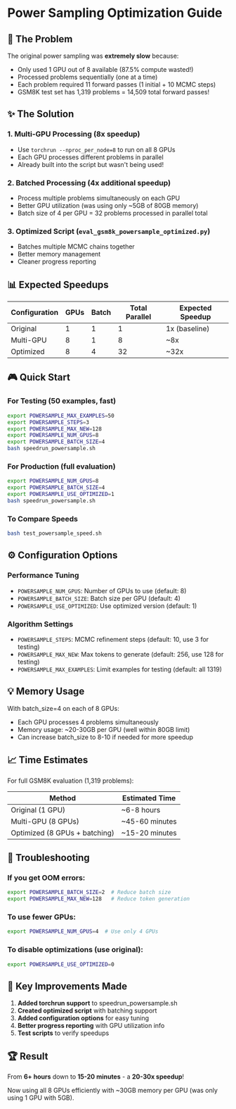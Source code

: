 # Power Sampling Optimization Guide

## 🚀 The Problem
The original power sampling was **extremely slow** because:
- Only used 1 GPU out of 8 available (87.5% compute wasted!)
- Processed problems sequentially (one at a time)
- Each problem required 11 forward passes (1 initial + 10 MCMC steps)
- GSM8K test set has 1,319 problems = 14,509 total forward passes!

## ✨ The Solution

### 1. **Multi-GPU Processing** (8x speedup)
- Use `torchrun --nproc_per_node=8` to run on all 8 GPUs
- Each GPU processes different problems in parallel
- Already built into the script but wasn't being used!

### 2. **Batched Processing** (4x additional speedup)
- Process multiple problems simultaneously on each GPU
- Better GPU utilization (was using only ~5GB of 80GB memory)
- Batch size of 4 per GPU = 32 problems processed in parallel total

### 3. **Optimized Script** (`eval_gsm8k_powersample_optimized.py`)
- Batches multiple MCMC chains together
- Better memory management
- Cleaner progress reporting

## 📊 Expected Speedups

| Configuration | GPUs | Batch | Total Parallel | Expected Speedup |
|--------------|------|-------|----------------|------------------|
| Original | 1 | 1 | 1 | 1x (baseline) |
| Multi-GPU | 8 | 1 | 8 | ~8x |
| Optimized | 8 | 4 | 32 | ~32x |

## 🎮 Quick Start

### For Testing (50 examples, fast)
```bash
export POWERSAMPLE_MAX_EXAMPLES=50
export POWERSAMPLE_STEPS=3
export POWERSAMPLE_MAX_NEW=128
export POWERSAMPLE_NUM_GPUS=8
export POWERSAMPLE_BATCH_SIZE=4
bash speedrun_powersample.sh
```

### For Production (full evaluation)
```bash
export POWERSAMPLE_NUM_GPUS=8
export POWERSAMPLE_BATCH_SIZE=4
export POWERSAMPLE_USE_OPTIMIZED=1
bash speedrun_powersample.sh
```

### To Compare Speeds
```bash
bash test_powersample_speed.sh
```

## ⚙️ Configuration Options

### Performance Tuning
- `POWERSAMPLE_NUM_GPUS`: Number of GPUs to use (default: 8)
- `POWERSAMPLE_BATCH_SIZE`: Batch size per GPU (default: 4)
- `POWERSAMPLE_USE_OPTIMIZED`: Use optimized version (default: 1)

### Algorithm Settings
- `POWERSAMPLE_STEPS`: MCMC refinement steps (default: 10, use 3 for testing)
- `POWERSAMPLE_MAX_NEW`: Max tokens to generate (default: 256, use 128 for testing)
- `POWERSAMPLE_MAX_EXAMPLES`: Limit examples for testing (default: all 1319)

## 💡 Memory Usage

With batch_size=4 on each of 8 GPUs:
- Each GPU processes 4 problems simultaneously
- Memory usage: ~20-30GB per GPU (well within 80GB limit)
- Can increase batch_size to 8-10 if needed for more speedup

## 📈 Time Estimates

For full GSM8K evaluation (1,319 problems):

| Method | Estimated Time |
|--------|---------------|
| Original (1 GPU) | ~6-8 hours |
| Multi-GPU (8 GPUs) | ~45-60 minutes |
| Optimized (8 GPUs + batching) | ~15-20 minutes |

## 🔧 Troubleshooting

### If you get OOM errors:
```bash
export POWERSAMPLE_BATCH_SIZE=2  # Reduce batch size
export POWERSAMPLE_MAX_NEW=128   # Reduce token generation
```

### To use fewer GPUs:
```bash
export POWERSAMPLE_NUM_GPUS=4  # Use only 4 GPUs
```

### To disable optimizations (use original):
```bash
export POWERSAMPLE_USE_OPTIMIZED=0
```

## 🎯 Key Improvements Made

1. **Added torchrun support** to speedrun_powersample.sh
2. **Created optimized script** with batching support
3. **Added configuration options** for easy tuning
4. **Better progress reporting** with GPU utilization info
5. **Test scripts** to verify speedups

## 🏆 Result

From **6+ hours** down to **15-20 minutes** - a **20-30x speedup**!

Now using all 8 GPUs efficiently with ~30GB memory per GPU (was only using 1 GPU with 5GB).
